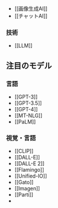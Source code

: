 - [[画像生成AI]]
- [[チャットAI]]

### 技術
- [[LLM]]

## 注目のモデル
### 言語
- [[GPT-3]]
- [[GPT-3.5]]
- [[GPT-4]]
- [[MT-NLG]]
- [[PaLM]]

### 視覚・言語
- [[CLIP]]
- [[DALL-E]]
- [[DALL-E 2]]
- [[Flamingo]]
- [[Unified-IO]]
- [[Gato]]
- [[Imagen]]
- [[Parti]]
- 